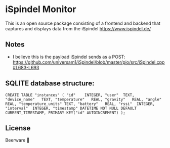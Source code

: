 # iSpindel Monitor
This is an open source package consisting of a frontend and backend that captures and displays data from the iSpindel  https://www.ispindel.de/

## Notes
* I believe this is the payload iSpindel sends as a POST: https://github.com/universam1/iSpindel/blob/master/pio/src/iSpindel.cpp#L683-L693

## SQLITE database structure:
`CREATE TABLE "instances" (
	"id"	INTEGER,
	"user"	TEXT,
	"device_name"	TEXT,
	"temperature"	REAL,
	"gravity"	REAL,
	"angle"	REAL,
	"temperature_units"	TEXT,
	"battery"	REAL,
	"rssi"	INTEGER,
	"interval"	INTEGER,
	"timestamp"	DATETIME NOT NULL DEFAULT CURRENT_TIMESTAMP,
	PRIMARY KEY("id" AUTOINCREMENT)
);`


## License
Beerware 🍺